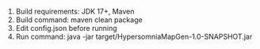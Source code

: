 1) Build requirements: JDK 17+, Maven
2) Build command: maven clean package
3) Edit config.json before running
4) Run command: java -jar target/HypersomniaMapGen-1.0-SNAPSHOT.jar



